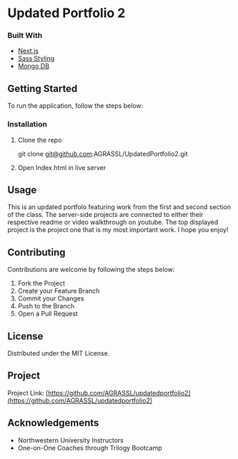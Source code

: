 # Updated Portfolio 2


### Built With
* [Next.js](https://nextjs.org/)
* [Sass Styling](https://sass-lang.com/)
* [Mongo DB](https://www.mongodb.com/)


## Getting Started

To run the application, follow the steps below:



### Installation

1. Clone the repo
 
   git clone git@github.com:AGRASSL/UpdatedPortfolio2.git

2. Open Index.html in live server



## Usage

This is an updated portfolo featuring work from the first and second section of the class. The server-side projects are connected to either their respective readme or video walkthrough on youtube. The top displayed project is the project one that is my most important work. I hope you enjoy!



## Contributing

Contributions are welcome by following the steps below:

1. Fork the Project
2. Create your Feature Branch 
3. Commit your Changes 
4. Push to the Branch 
5. Open a Pull Request



## License

Distributed under the MIT License.



## Project

Project Link: [https://github.com/AGRASSL/updatedportfolio2](https://github.com/AGRASSL/updatedportfolio2)



## Acknowledgements

* Northwestern University Instructors
* One-on-One Coaches through Trilogy Bootcamp